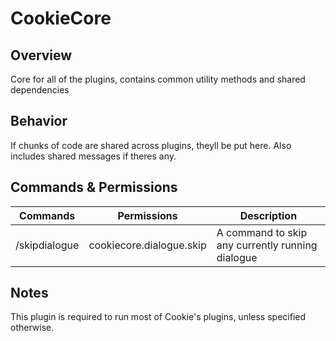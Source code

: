 # CookieCore

## Overview

Core for all of the plugins, contains common utility methods and shared dependencies

## Behavior

If chunks of code are shared across plugins, theyll be put here. Also includes shared messages if theres any.

## Commands & Permissions

|    Commands   |   Permissions | Description |
| ------------- | ------------- | ----------- |
| /skipdialogue | cookiecore.dialogue.skip | A command to skip any currently running dialogue |

## Notes

This plugin is required to run most of Cookie's plugins, unless specified otherwise.
